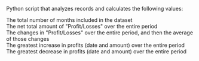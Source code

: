 Python script that analyzes records and calculates the following values:  

The total number of months included in the dataset  
The net total amount of "Profit/Losses" over the entire period  
The changes in "Profit/Losses" over the entire period, and then the average of those changes  
The greatest increase in profits (date and amount) over the entire period  
The greatest decrease in profits (date and amount) over the entire period  


